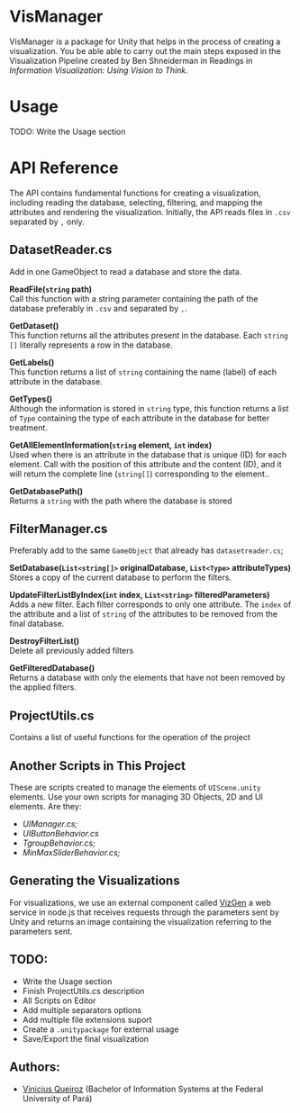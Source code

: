 # VisManager

VisManager is a package for Unity that helps in the process of creating a visualization.  You be able able to carry out the main steps exposed in the Visualization Pipeline created by Ben Shneiderman in Readings in *Information Visualization: Using Vision to Think*.

# Usage

TODO: Write the Usage section

# API Reference

The API contains fundamental functions for creating a visualization, including reading the database, selecting, filtering, and mapping the attributes and rendering the visualization. Initially, the API reads files in `.csv` separated by `,` only.

## DatasetReader.cs

Add in one GameObject to read a database and store the data.

**ReadFile(`string` path)** <br>
Call this function with a string parameter containing the path of the database preferably in `.csv` and separated by `,`.

**GetDataset()** <br> 
This function returns all the attributes present in the database. Each `string []` literally represents a row in the database.

**GetLabels()**<br>
This function returns a list of `string` containing the name (label) of each attribute in the database.

**GetTypes()**<br>
Although the information is stored in `string` type, this function returns a list of `Type` containing the type of each attribute in the database for better treatment.

**GetAllElementInformation(`string` element, `int` index)** <br>
Used when there is an attribute in the database that is unique (ID) for each element. Call with the position of this attribute and the content (ID), and it will return the complete line (`string[]`) corresponding to the element..

**GetDatabasePath()** <br>
Returns a `string` with the path where the database is stored


## FilterManager.cs

Preferably add to the same `GameObject` that already has `datasetreader.cs`;

**SetDatabase(`List<string[]>` originalDatabase, `List<Type>` attributeTypes)** <br>
Stores a copy of the current database to perform the filters.

**UpdateFilterListByIndex(`int` index, `List<string>` filteredParameters)** <br>
Adds a new filter. Each filter corresponds to only one attribute. The `index` of the attribute and a list of `string` of the attributes to be removed from the final database.

**DestroyFilterList()**<br>
Delete all previously added filters

**GetFilteredDatabase()**<br>
Returns a database with only the elements that have not been removed by the applied filters.

## ProjectUtils.cs

Contains a list of useful functions for the operation of the project

## Another Scripts in This Project
These are scripts created to manage the elements of `UIScene.unity` elements. Use your own scripts for managing 3D Objects, 2D and UI elements. Are they:
- *UIManager.cs;*
- *UIButtonBehavior.cs*
- *TgroupBehavior.cs;*
- *MinMaxSliderBehavior.cs;*

## Generating the Visualizations
For visualizations, we use an external component called [VizGen](https://github.com/tiagodavi70/VizGen) a web service in node.js that receives requests through the parameters sent by Unity and returns an image containing the visualization referring to the parameters sent.

## TODO: 
- Write the Usage section
- Finish ProjectUtils.cs description
- All Scripts on Editor
- Add multiple separators options
- Add multiple file extensions suport
- Create a `.unitypackage` for external usage
- Save/Export the final visualization

## Authors:
- [Vinicius Queiroz](viniciusqquei@gmail.com) (Bachelor of Information Systems at the Federal University of Pará)
